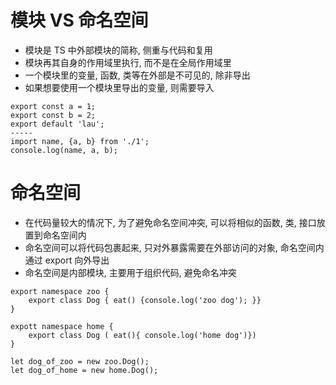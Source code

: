 # 模块 VS 命名空间
* 模块是 TS 中外部模块的简称, 侧重与代码和复用  
* 模块再其自身的作用域里执行, 而不是在全局作用域里  
* 一个模块里的变量, 函数, 类等在外部是不可见的, 除非导出  
* 如果想要使用一个模块里导出的变量, 则需要导入  
```
export const a = 1;
export const b = 2;
export default 'lau';
-----
import name, {a, b} from './1';
console.log(name, a, b);
```  

# 命名空间  
* 在代码量较大的情况下, 为了避免命名空间冲突, 可以将相似的函数, 类, 接口放置到命名空间内  
* 命名空间可以将代码包裹起来, 只对外暴露需要在外部访问的对象, 命名空间内通过 export 向外导出  
* 命名空间是内部模块, 主要用于组织代码, 避免命名冲突  

```
export namespace zoo {
    export class Dog { eat() {console.log('zoo dog'); }}
}

expott namespace home {
    export class Dog ( eat(){ console.log('home dog')})
}

let dog_of_zoo = new zoo.Dog();
let dog_of_home = new home.Dog();
```  
